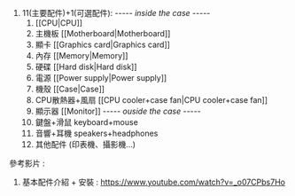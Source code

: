 1. 11(主要配件)+1(可選配件):
	----- *inside the case* -----
	1. [[CPU|CPU]]
	2. 主機板 [[Motherboard|Motherboard]]
	3. 顯卡 [[Graphics card|Graphics card]]
	4. 內存 [[Memory|Memory]]
	5. 硬碟 [[Hard disk|Hard disk]]
	6. 電源 [[Power supply|Power supply]]
	7. 機殼 [[Case|Case]]
	8. CPU散熱器+風扇 [[CPU cooler+case fan|CPU cooler+case fan]]
	9. 顯示器 [[Monitor]]
	----- *ouside the case* -----
	10. 鍵盤+滑鼠 keyboard+mouse
	11. 音響+耳機 speakers+headphones
	12. 其他配件 (印表機、攝影機...)

參考影片 :
1. 基本配件介紹 + 安裝 :
https://www.youtube.com/watch?v=_o07CPbs7Ho